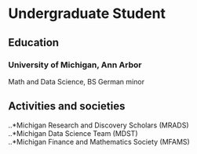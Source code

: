 # Undergraduate Student

## Education
### University of Michigan, Ann Arbor
Math and Data Science, BS
German minor

## Activities and societies
..*Michigan Research and Discovery Scholars (MRADS)\
..*Michigan Data Science Team (MDST)\
..*Michigan Finance and Mathematics Society (MFAMS)
